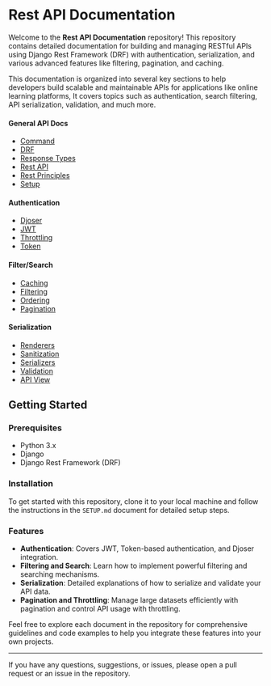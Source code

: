 # Rest API Documentation

Welcome to the **Rest API Documentation** repository! This repository contains detailed documentation for building and managing RESTful APIs using Django Rest Framework (DRF) with authentication, serialization, and various advanced features like filtering, pagination, and caching.

This documentation is organized into several key sections to help developers build scalable and maintainable APIs for applications like online learning platforms, It covers topics such as authentication, search filtering, API serialization, validation, and much more.

#### General API Docs

- [Command](./rest_api/documents/COMMAND.MD)
- [DRF](./rest_api/documents/DRF.MD)
- [Response Types](./rest_api/documents/RESONSE_TYPES.md)
- [Rest API](./rest_api/documents/REST_API.MD)
- [Rest Principles](./rest_api/documents/REST_PRINCIPLES.MD)
- [Setup](./rest_api/documents/SETUP.md)

#### Authentication

- [Djoser](./rest_api/documents/Authentication/DJOSER.MD)
- [JWT](./rest_api/documents/Authentication/JWT.MD)
- [Throttling](./rest_api/documents/Authentication/THROTTLING.MD)
- [Token](./rest_api/documents/Authentication/TOKEN.MD)

#### Filter/Search

- [Caching](./rest_api/documents/filter-search/CACHING.MD)
- [Filtering](./rest_api/documents/filter-search/FILTERING.MD)
- [Ordering](./rest_api/documents/filter-search/ORDERING.MD)
- [Pagination](./rest_api/documents/filter-search/PAGINATION.MD)

#### Serialization

- [Renderers](./rest_api/documents/serialization/RENDERERS.MD)
- [Sanitization](./rest_api/documents/serialization/SANITIZATION.MD)
- [Serializers](./rest_api/documents/serialization/SERIALIZERS.MD)
- [Validation](./rest_api/documents/serialization/VALIDATION.MD)
- [API View](./rest_api/documents/API_VIEW.MD)

## Getting Started

### Prerequisites

- Python 3.x
- Django
- Django Rest Framework (DRF)

### Installation

To get started with this repository, clone it to your local machine and follow the instructions in the `SETUP.md` document for detailed setup steps.

### Features

- **Authentication**: Covers JWT, Token-based authentication, and Djoser integration.
- **Filtering and Search**: Learn how to implement powerful filtering and searching mechanisms.
- **Serialization**: Detailed explanations of how to serialize and validate your API data.
- **Pagination and Throttling**: Manage large datasets efficiently with pagination and control API usage with throttling.

Feel free to explore each document in the repository for comprehensive guidelines and code examples to help you integrate these features into your own projects.

---

If you have any questions, suggestions, or issues, please open a pull request or an issue in the repository.



